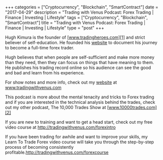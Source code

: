 +++
categories = ["Cryptocurrency", "Blockchain", "SmartContract"]
date = "2017-04-29"
description = "Trading with Venus Podcast: Forex Trading | Finance | Investing | Lifestyle"
tags = ["Cryptocurrency", "Blockchain", "SmartContract"]
title = "Trading with Venus Podcast: Forex Trading | Finance | Investing | Lifestyle"
type = "post"
+++

Hugh Kimura is the founder of [www.tradingheroes.com][1] and strict
believer of self-education. He founded his [website](https://www.playgroundfx.com/blog/website-for-forex-trading/) to document his
journey to become a full-time forex trader.



Hugh believes that when people are self-sufficient and make more money
than they need, then they can focus on things that have meaning to them.
He publishes his trading record online so his audience can see the good
and bad and learn from his experience.

For show notes and more info, check out my [website](https://www.playgroundfx.com/blog/website-for-forex-trading/) at
www.tradingwithvenus.com

This podcast is more about the mental tenacity and tricks to Forex
trading and if you are interested in the technical analysis behind the
trades, check out my other podcast, The 10,000 Trades Show at
[www.10000trades.com][2]

If you are new to training and want to get a head start, check out my
free video course at <http://tradingwithvenus.com/forexintro>

If you have been trading for awhile and want to improve your skills, my
Learn To Trade Forex video course will take you through the step-by-step
process of becoming consistently
profitable.<http://tradingwithvenus.com/forexcourse>

   [1]: http://www.tradingheroes.com/
   [2]: http://www.10000trades.com